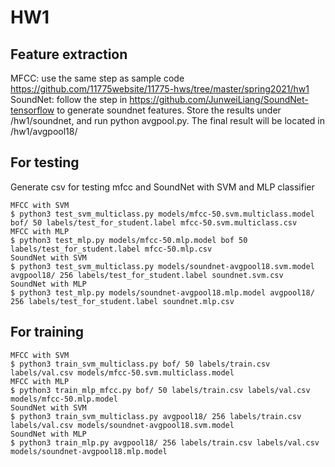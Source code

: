 # HW1

## Feature extraction
MFCC: use the same step as sample code https://github.com/11775website/11775-hws/tree/master/spring2021/hw1
SoundNet: follow the step in https://github.com/JunweiLiang/SoundNet-tensorflow to generate soundnet features. Store the results under /hw1/soundnet, and run python avgpool.py. The final result will be located in /hw1/avgpool18/

## For testing
Generate csv for testing mfcc and SoundNet with SVM and MLP classifier
```
MFCC with SVM
$ python3 test_svm_multiclass.py models/mfcc-50.svm.multiclass.model bof/ 50 labels/test_for_student.label mfcc-50.svm.multiclass.csv
MFCC with MLP
$ python3 test_mlp.py models/mfcc-50.mlp.model bof 50 labels/test_for_student.label mfcc-50.mlp.csv
SoundNet with SVM
$ python3 test_svm_multiclass.py models/soundnet-avgpool18.svm.model avgpool18/ 256 labels/test_for_student.label soundnet.svm.csv
SoundNet with MLP
$ python3 test_mlp.py models/soundnet-avgpool18.mlp.model avgpool18/ 256 labels/test_for_student.label soundnet.mlp.csv
```

## For training
```
MFCC with SVM
$ python3 train_svm_multiclass.py bof/ 50 labels/train.csv labels/val.csv models/mfcc-50.svm.multiclass.model
MFCC with MLP
$ python3 train_mlp_mfcc.py bof/ 50 labels/train.csv labels/val.csv models/mfcc-50.mlp.model
SoundNet with SVM
$ python3 train_svm_multiclass.py avgpool18/ 256 labels/train.csv labels/val.csv models/soundnet-avgpool18.svm.model
SoundNet with MLP
$ python3 train_mlp.py avgpool18/ 256 labels/train.csv labels/val.csv models/soundnet-avgpool18.mlp.model
```


